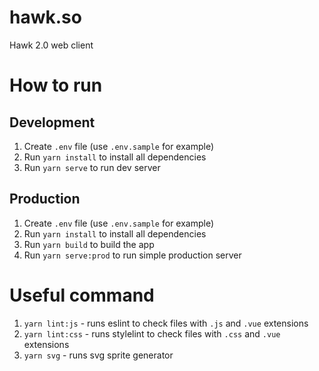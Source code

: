 # hawk.so
Hawk 2.0 web client

# How to run
## Development
1. Create `.env` file (use `.env.sample` for example)
2. Run `yarn install` to install all dependencies
3. Run `yarn serve` to run dev server

## Production
1. Create `.env` file (use `.env.sample` for example)
2. Run `yarn install` to install all dependencies
3. Run `yarn build` to build the app
4. Run `yarn serve:prod` to run simple production server

# Useful command
1. `yarn lint:js` - runs eslint to check files with `.js` and `.vue` extensions
2. `yarn lint:css` - runs stylelint to check files with `.css` and `.vue` extensions
3. `yarn svg` - runs svg sprite generator
